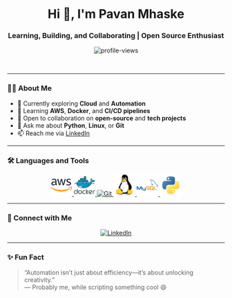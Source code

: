 <h1 align="center">Hi 👋, I'm Pavan Mhaske</h1>
<h3 align="center">Learning, Building, and Collaborating | Open Source Enthusiast</h3>

<p align="center">
  <img src="https://komarev.com/ghpvc/?username=pavanmhaske&label=Profile%20views&color=0e75b6&style=flat" alt="profile-views" />
</p>

<p align="center">
  <img src="https://readme-typing-svg.demolab.com?font=Fira+Code&weight=500&size=22&pause=1000&color=0E75B6&center=true&vCenter=true&width=435&lines=AWS+Enthusiast+☁️;Automation+Explorer+⚙️;Pythonista+🐍;Linux+Lover+🐧;Open+Source+Contributor+🌍" alt="" />
</p>

---

### 🧑‍💻 About Me

- 🔭 Currently exploring **Cloud** and **Automation**
- 🌱 Learning **AWS**, **Docker**, and **CI/CD pipelines**
- 🤝 Open to collaboration on **open-source** and **tech projects**
- 💬 Ask me about **Python**, **Linux**, or **Git**
- 📫 Reach me via [LinkedIn](https://www.linkedin.com/in/pavan-mhaske-8a6735325)

---

### 🛠️ Languages and Tools

<p align="center">
  <a href="https://aws.amazon.com" target="_blank" rel="noreferrer">
    <img src="https://raw.githubusercontent.com/devicons/devicon/master/icons/amazonwebservices/amazonwebservices-original-wordmark.svg" alt="AWS" width="50" height="50"/>
  </a>
  <a href="https://www.docker.com/" target="_blank" rel="noreferrer">
    <img src="https://raw.githubusercontent.com/devicons/devicon/master/icons/docker/docker-original-wordmark.svg" alt="Docker" width="50" height="50"/>
  </a>
  <a href="https://git-scm.com/" target="_blank" rel="noreferrer">
    <img src="https://www.vectorlogo.zone/logos/git-scm/git-scm-icon.svg" alt="Git" width="50" height="50"/>
  </a>
  <a href="https://www.linux.org/" target="_blank" rel="noreferrer">
    <img src="https://raw.githubusercontent.com/devicons/devicon/master/icons/linux/linux-original.svg" alt="Linux" width="50" height="50"/>
  </a>
  <a href="https://www.mysql.com/" target="_blank" rel="noreferrer">
    <img src="https://raw.githubusercontent.com/devicons/devicon/master/icons/mysql/mysql-original-wordmark.svg" alt="MySQL" width="50" height="50"/>
  </a>
  <a href="https://www.python.org" target="_blank" rel="noreferrer">
    <img src="https://raw.githubusercontent.com/devicons/devicon/master/icons/python/python-original.svg" alt="Python" width="50" height="50"/>
  </a>
</p>

---

### 🔗 Connect with Me

<p align="center">
  <a href="https://www.linkedin.com/in/pavan-mhaske-8a6735325" target="_blank">
    <img src="https://raw.githubusercontent.com/rahuldkjain/github-profile-readme-generator/master/src/images/icons/Social/linked-in-alt.svg" alt="LinkedIn" height="30" width="40" />
  </a>
</p>

---

### ✨ Fun Fact

> “Automation isn’t just about efficiency—it’s about unlocking creativity.”  
> — Probably me, while scripting something cool 😄
